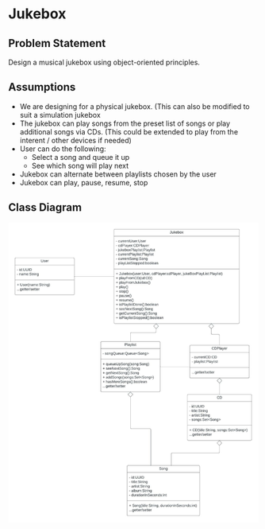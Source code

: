 # Jukebox

## Problem Statement
Design a musical jukebox using object-oriented principles.

## Assumptions
* We are designing for a physical jukebox. (This can also be modified to suit a simulation jukebox
* The jukebox can play songs from the preset list of songs or play additional songs via CDs. (This could be extended to play from the interent / other devices if needed)
* User can do the following:
  * Select a song and queue it up
  * See which song will play next
* Jukebox can alternate between playlists chosen by the user
* Jukebox can play, pause, resume, stop

## Class Diagram
![Jukebox - Class Diagram](../../class-diagrams/Jukebox%20-%20Class%20Diagram.jpeg)